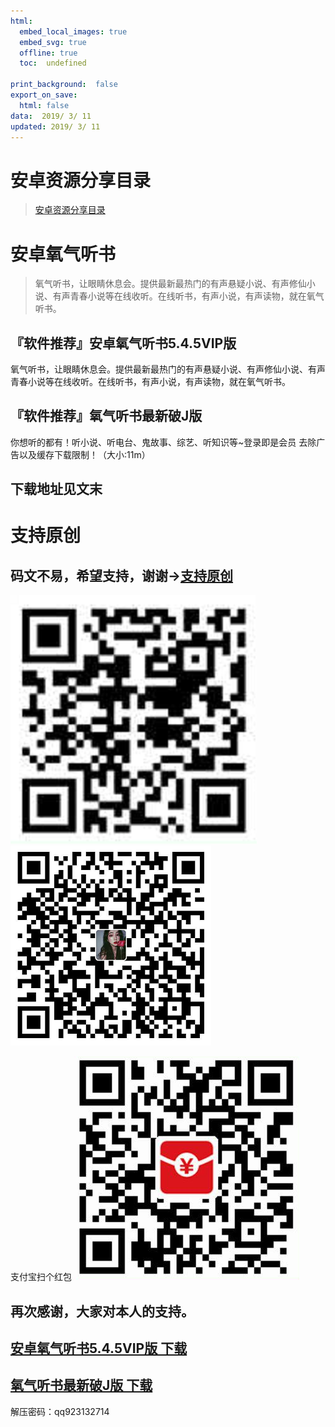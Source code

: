 ```yaml
---
html:
  embed_local_images: true
  embed_svg: true
  offline: true
  toc:  undefined

print_background:  false
export_on_save:
  html: false
data:  2019/ 3/ 11
updated: 2019/ 3/ 11
---
```


# 安卓资源分享目录

> [安卓资源分享目录](https://blog.csdn.net/qq923132714/article/details/83059823 "安卓资源分享目录")


# 安卓氧气听书

> 氧气听书，让眼睛休息会。提供最新最热门的有声悬疑小说、有声修仙小说、有声青春小说等在线收听。在线听书，有声小说，有声读物，就在氧气听书。


## 『软件推荐』安卓氧气听书5.4.5VIP版

氧气听书，让眼睛休息会。提供最新最热门的有声悬疑小说、有声修仙小说、有声青春小说等在线收听。在线听书，有声小说，有声读物，就在氧气听书。

## 『软件推荐』氧气听书最新破J版

你想听的都有！听小说、听电台、鬼故事、综艺、听知识等~登录即是会员 去除广告以及缓存下载限制！（大小:11m）

## 下载地址见文末
# 支持原创
## 码文不易，希望支持，谢谢->**[支持原创](http://blog.csdn.net/qq923132714/article/details/79399145)**
![微信支付](https://raw.githubusercontent.com/923132714/my_picture/master/blog/support/weixin.png)![微信支付](https://raw.githubusercontent.com/923132714/my_picture/master/blog/support/支付宝.png)

支付宝扫个红包
![支付宝扫个红包](https://raw.githubusercontent.com/923132714/my_picture/master/blog/support/扫码领红包.png "扫码领红包")

## 再次感谢，大家对本人的支持。



## [安卓氧气听书5.4.5VIP版  下载](http://u16848854.ctfile.net/fs/16848854-349936339 "安卓氧气听书5.4.5VIP版 下载")


## [氧气听书最新破J版  下载](http://u16848854.ctfile.net/fs/16848854-349942612 "氧气听书最新破J版 下载")


解压密码：qq923132714
